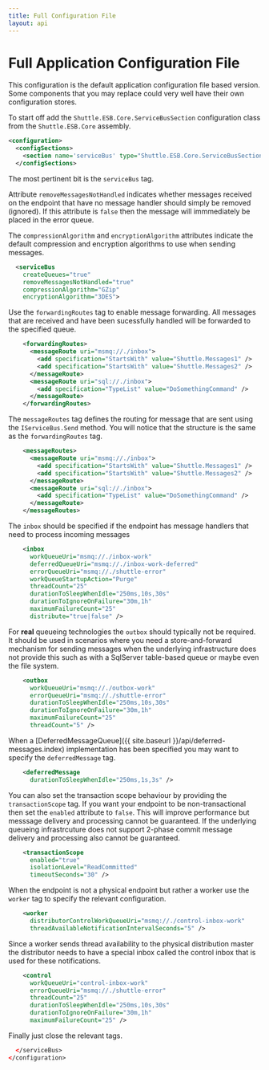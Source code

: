 ```yaml
---
title: Full Configuration File
layout: api
---
```

# Full Application Configuration File

This configuration is the default application configuration file based version.  Some components that you may replace could very well have their own configuration stores.

To start off add the `Shuttle.ESB.Core.ServiceBusSection` configuration class from the `Shuttle.ESB.Core` assembly.

```xml
<configuration>
  <configSections>
    <section name='serviceBus' type="Shuttle.ESB.Core.ServiceBusSection, Shuttle.ESB.Core"/>
  </configSections>
```

The most pertinent bit is the `serviceBus` tag.

Attribute `removeMessagesNotHandled` indicates whether messages received on the endpoint that have no message handler should simply be removed (ignored).  If this attribute is `false` then the message will immmediately be placed in the error queue.

The `compressionAlgorithm` and `encryptionAlgorithm` attributes indicate the default compression and encryption algorithms to use when sending messages.

```xml
  <serviceBus
    createQueues="true"  
    removeMessagesNotHandled="true"
    compressionAlgorithm="GZip"
    encryptionAlgorithm="3DES">
```

Use the `forwardingRoutes` tag to enable message forwarding.  All messages that are received and have been sucessfully handled will be forwarded to the specified queue.

```xml
    <forwardingRoutes>
      <messageRoute uri="msmq://./inbox">
        <add specification="StartsWith" value="Shuttle.Messages1" />
        <add specification="StartsWith" value="Shuttle.Messages2" />
      </messageRoute>
      <messageRoute uri="sql://./inbox">
        <add specification="TypeList" value="DoSomethingCommand" />
      </messageRoute>
    </forwardingRoutes>
```

The `messageRoutes` tag defines the routing for message that are sent using the `IServiceBus.Send` method.  You will notice that the structure is the same as the `forwardingRoutes` tag.

```xml
    <messageRoutes>
      <messageRoute uri="msmq://./inbox">
        <add specification="StartsWith" value="Shuttle.Messages1" />
        <add specification="StartsWith" value="Shuttle.Messages2" />
      </messageRoute>
      <messageRoute uri="sql://./inbox">
        <add specification="TypeList" value="DoSomethingCommand" />
      </messageRoute>
    </messageRoutes>
```

The `inbox` should be specified if the endpoint has message handlers that need to process incoming messages

```xml
    <inbox
      workQueueUri="msmq://./inbox-work"
      deferredQueueUri="msmq://./inbox-work-deferred"
      errorQueueUri="msmq://./shuttle-error"
      workQueueStartupAction="Purge"
      threadCount="25"
      durationToSleepWhenIdle="250ms,10s,30s"
      durationToIgnoreOnFailure="30m,1h"
      maximumFailureCount="25" 
      distribute="true|false" />
```

For **real** queueing technologies the `outbox` should typically not be required.  It should be used in scenarios where you need a store-and-forward mechanism for sending messages when the underlying infrastructure does not provide this such as with a SqlServer table-based queue or maybe even the file system.

```xml
    <outbox
      workQueueUri="msmq://./outbox-work"
      errorQueueUri="msmq://./shuttle-error"
      durationToSleepWhenIdle="250ms,10s,30s"
      durationToIgnoreOnFailure="30m,1h"
      maximumFailureCount="25"
      threadCount="5" />
```

When a [DeferredMessageQueue]({{ site.baseurl }}/api/deferred-messages.index) implementation has been specified you may want to specify the `deferredMessage` tag.

```xml
    <deferredMessage
      durationToSleepWhenIdle="250ms,1s,3s" />
```

You can also set the transaction scope behaviour by providing the `transactionScope` tag.  If you want your endpoint to be non-transactional then set the `enabled` attribute to `false`.  This will improve performance but messsage delivery and processing cannot be guaranteed.  If the underlying queueing infrastrcuture does not support 2-phase commit message delivery and processing also cannot be guaranteed.

```xml
    <transactionScope
      enabled="true"
      isolationLevel="ReadCommitted"
      timeoutSeconds="30" />
```

When the endpoint is not a physical endpoint but rather a worker use the `worker` tag to specify the relevant configuration.

```xml
    <worker
      distributorControlWorkQueueUri="msmq://./control-inbox-work"
      threadAvailableNotificationIntervalSeconds="5" />
```

Since a worker sends thread availability to the physical distribution master the distributor needs to have a special inbox called the control inbox that is used for these notifications.

```xml
    <control
      workQueueUri="control-inbox-work"
      errorQueueUri="msmq://./shuttle-error"
      threadCount="25"
      durationToSleepWhenIdle="250ms,10s,30s"
      durationToIgnoreOnFailure="30m,1h"
      maximumFailureCount="25" />
```

Finally just close the relevant tags.

```xml
  </serviceBus>
</configuration>
```
